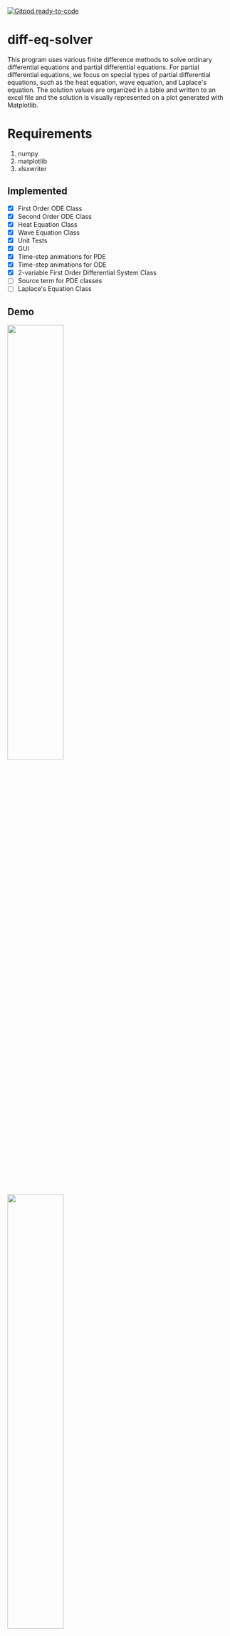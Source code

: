 [![Gitpod ready-to-code](https://img.shields.io/badge/Gitpod-ready--to--code-blue?logo=gitpod)](https://gitpod.io/#https://github.com/joeyshi12/diff-eq-solver)

# diff-eq-solver

This program uses various finite difference methods to solve ordinary differential equations and partial differential 
equations. For partial differential equations, we focus on special types of partial differential equations, such as the 
heat equation, wave equation, and Laplace's equation. The solution values are organized in a table and written to an 
excel file and the solution is visually represented on a plot generated with Matplotlib. 

# Requirements

1. numpy
2. matplotlib
3. xlsxwriter


## Implemented
- [x] First Order ODE Class
- [x] Second Order ODE Class
- [x] Heat Equation Class
- [x] Wave Equation Class
- [x] Unit Tests
- [x] GUI
- [x] Time-step animations for PDE
- [x] Time-step animations for ODE
- [x] 2-variable First Order Differential System Class
- [ ] Source term for PDE classes
- [ ] Laplace's Equation Class

## Demo

<div>
  <img src="https://user-images.githubusercontent.com/46363213/88501115-590c5c80-cf7f-11ea-9f41-362780cccea1.PNG" width=50%>
  <img src="https://user-images.githubusercontent.com/46363213/88501119-59a4f300-cf7f-11ea-87bc-58dff16d4d0b.png" width=50%>
  <img src="https://user-images.githubusercontent.com/46363213/88501120-5a3d8980-cf7f-11ea-939b-13c9a4976c7a.gif" width=50%>
</div>
